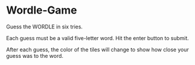 # Wordle-Game

Guess the WORDLE in six tries.

Each guess must be a valid five-letter word. Hit the enter button to submit.

After each guess, the color of the tiles will change to show how close your guess was to the word.
